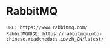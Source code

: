 # RabbitMQ
    URL: https://www.rabbitmq.com/
    RabbitMQ中文: https://rabbitmq-into-chinese.readthedocs.io/zh_CN/latest/
    
